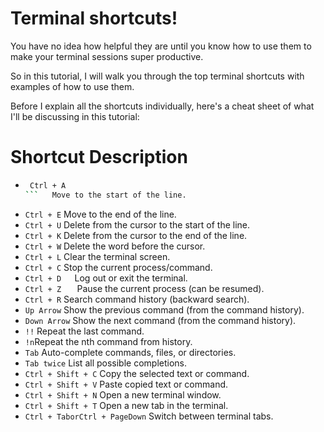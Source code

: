 # Terminal shortcuts!

You have no idea how helpful they are until you know how to use them to make your terminal sessions super productive.

So in this tutorial, I will walk you through the top terminal shortcuts with examples of how to use them.

Before I explain all the shortcuts individually, here's a cheat sheet of what I'll be discussing in this tutorial:

# Shortcut	Description
- ```bash
   Ctrl + A
  ```	Move to the start of the line.
- ```Ctrl + E```	Move to the end of the line.
- ```Ctrl + U```	Delete from the cursor to the start of the line.
- ```Ctrl + K```	Delete from the cursor to the end of the line.
- ```Ctrl + W```	Delete the word before the cursor.
- ```Ctrl + L```	Clear the terminal screen.
- ```Ctrl + C```	Stop the current process/command.
- ```Ctrl + D	```Log out or exit the terminal.
- ```Ctrl + Z	``` Pause the current process (can be resumed).
- ```Ctrl + R```	Search command history (backward search).
- ```Up Arrow```	Show the previous command (from the command history).
- ```Down Arrow```	Show the next command (from the command history).
- ```!!```	Repeat the last command.
- ```!n```Repeat the nth command from history.
- ```Tab```	Auto-complete commands, files, or directories.
- ```Tab twice```	List all possible completions.
- ```Ctrl + Shift + C```	Copy the selected text or command.
- ```Ctrl + Shift + V```	Paste copied text or command.
- ```Ctrl + Shift + N```	Open a new terminal window.
- ```Ctrl + Shift + T```	Open a new tab in the terminal.
- ```Ctrl + TaborCtrl + PageDown```	Switch between terminal tabs.
